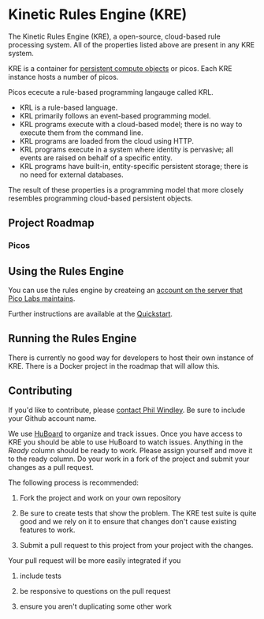 
# Kinetic Rules Engine (KRE)

The Kinetic Rules Engine (KRE), a open-source, cloud-based rule processing system. All of the properties listed above are present in any KRE system.

KRE is a container for [persistent compute objects](http://developer.kynetx.com/display/docs/Persistent+Compute+Objects) or picos. Each KRE instance hosts a number of picos. 

Picos ececute a rule-based programming langauge called KRL. 

- KRL is a rule-based language. 
- KRL primarily follows an event-based programming model. 
- KRL programs execute with a cloud-based model; there is no way to execute them from the command line.
- KRL programs are loaded from the cloud using HTTP. 
- KRL programs execute in a system where identity is pervasive; all events are raised on behalf of a specific entity.
- KRL programs have built-in, entity-specific persistent storage; there is no need for external databases.

The result of these properties is a programming model that more closely resembles programming cloud-based persistent objects. 

## Project Roadmap

### Picos

## Using the Rules Engine

You can use the rules engine by createing an [account on the server that Pico Labs maintains](https://accounts.kobj.net/login).

Further instructions are available at the [Quickstart](http://developer.kynetx.com/display/docs/Quickstart). 

## Running the Rules Engine

There is currently no good way for developers to host their own instance of KRE. There is a Docker project in the roadmap that will allow this. 

## Contributing

If you'd like to contribute, please [contact Phil Windley](http://xri.net/=windley). Be sure to include your Github account name.

We use [HuBoard](https://huboard.com/) to organize and track issues. Once you have access to KRE you should be able to use HuBoard to watch issues. Anything in the *Ready* column should be ready to work. Please assign yourself and move it to the ready column. Do your work in a fork of the project and submit your changes as a pull request. 

The following process is recommended:

1. Fork the project and work on your own repository

2. Be sure to create tests that show the problem. The KRE test suite is quite good and we rely on it to ensure that changes don't cause existing features to work.

3. Submit a pull request to this project from your project with the changes.

Your pull request will be more easily integrated if you

1. include tests

2. be responsive to questions on the pull request

3. ensure you aren't duplicating some other work









